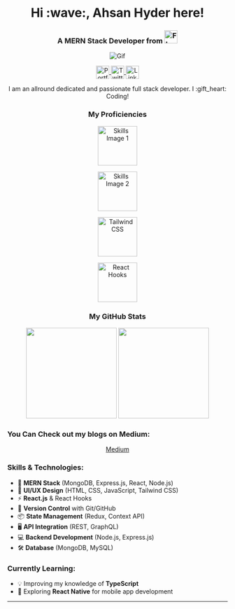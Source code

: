 <h1 align="center">Hi :wave:, Ahsan Hyder here!</h1>

<h3 align="center">A MERN Stack Developer from <span>
  <img height="30px" width="30px" src="https://user-images.githubusercontent.com/59872807/89734872-6a279400-da7c-11ea-891e-86ef7e7cf071.jpg" alt="Flag">
  </span></h3>

<p align="center">
  <img src="https://user-images.githubusercontent.com/59872807/89733365-a8b85100-da72-11ea-8677-742c0a8e9187.gif" alt="Gif">
</p>

<p align="center">
  <a href="https://ahsanhyder625.github.io/Portfolio_Ahsan/" target="_blank">
    <img align="center" height="30px" width="30px" src="https://cdn.jsdelivr.net/npm/simple-icons@3.0.1/icons/dev-dot-to.svg" alt="Portfolio" height="20" width="20" />
  </a>
  <a href="https://twitter.com/ahsanhyder625" target="_blank">
    <img align="center" height="30px" width="30px" src="https://cdn.jsdelivr.net/npm/simple-icons@3.0.1/icons/twitter.svg" alt="Twitter" height="20" width="20" />
  </a>
  <a href="https://www.linkedin.com/in/ahsan-hyder-a27663135" target="_blank">
    <img align="center" height="30px" width="30px" src="https://cdn.jsdelivr.net/npm/simple-icons@3.0.1/icons/linkedin.svg" alt="LinkedIn" height="20" width="20" />
  </a>
</p>

<p align="center">
  I am an allround dedicated and passionate full stack developer. I :gift_heart: Coding!
</p>

<h3 align="center">My Proficiencies</h3>

<p align="center">
  <img height="90px" src="https://user-images.githubusercontent.com/59872807/89734383-7827e580-da79-11ea-9840-299bc8b32335.jpg" alt="Skills Image 1">
</p>

<p align="center">
  <img height="90px" src="https://user-images.githubusercontent.com/59872807/89734655-0bade600-da7b-11ea-91e3-a38a9d86eb25.jpg" alt="Skills Image 2">
</p>

<!-- Tailwind CSS -->
<p align="center">
  <img height="90px" src="https://user-images.githubusercontent.com/59872807/89756710-d3b46a80-db0f-11ea-97f5-eab881ad1c4b.svg" alt="Tailwind CSS">
</p>

<!-- React Hooks -->
<p align="center">
  <img height="90px" src="https://upload.wikimedia.org/wikipedia/commons/a/a7/React-icon.svg" alt="React Hooks" />
</p>

<h3 align="center">My GitHub Stats</h3>
<p align='center'>
  <img src="https://github-readme-stats.vercel.app/api?username=ahsanhyder625&theme=dark&show_icons=true&count_private=true" height="207px" /> 
  <img src="https://github-readme-stats.vercel.app/api/top-langs/?username=ahsanhyder625&theme=dark" height="207px" />
</p>

<h3>You Can Check out my blogs on Medium:</h3>
<p align="center">
  <a href="https://medium.com/@ahsanhyder625" target="_blank">Medium</a>
</p>

<h3>Skills & Technologies:</h3>
<ul>
  <li>🚀 <strong>MERN Stack</strong> (MongoDB, Express.js, React, Node.js)</li>
  <li>🎨 <strong>UI/UX Design</strong> (HTML, CSS, JavaScript, Tailwind CSS)</li>
  <li>⚡ <strong>React.js</strong> & React Hooks</li>
  <li>🔧 <strong>Version Control</strong> with Git/GitHub</li>
  <li>📦 <strong>State Management</strong> (Redux, Context API)</li>
  <li>🖥️ <strong>API Integration</strong> (REST, GraphQL)</li>
  <li>💻 <strong>Backend Development</strong> (Node.js, Express.js)</li>
  <li>🛠️ <strong>Database</strong> (MongoDB, MySQL)</li>
</ul>

<h3>Currently Learning:</h3>
<ul>
  <li>💡 Improving my knowledge of <strong>TypeScript</strong></li>
  <li>📱 Exploring <strong>React Native</strong> for mobile app development</li>
</ul>

---

<!--
**ahsanhyder625/ahsanhyder625** is a ✨ _special_ ✨ repository because its `README.md` (this file) appears on your GitHub profile.

Here are some ideas to get you started:

- 🔭 I’m currently working on ...
- 🌱 I’m currently learning ...
- 👯 I’m looking to collaborate on ...
- 🤔 I’m looking for help with ...
- 💬 Ask me about ...
- 📫 How to reach me: ...
- 😄 Pronouns: ...
- ⚡ Fun fact: ...
-->
